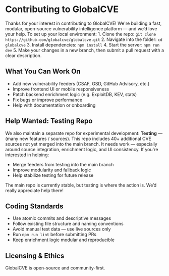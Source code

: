 # Contributing to GlobalCVE

Thanks for your interest in contributing to GlobalCVE! We're building a fast, modular, open-source vulnerability intelligence platform — and we’d love your help. To set up your local environment: 1. Clone the repo: `git clone https://github.com/globalcve/globalcve.git` 2. Navigate into the folder: `cd globalcve` 3. Install dependencies: `npm install` 4. Start the server: `npm run dev` 5. Make your changes in a new branch, then submit a pull request with a clear description.

## What You Can Work On
- Add new vulnerability feeders (CSAF, GSD, GitHub Advisory, etc.)
- Improve frontend UI or mobile responsiveness
- Patch backend enrichment logic (e.g. ExploitDB, KEV, stats)
- Fix bugs or improve performance
- Help with documentation or onboarding

## Help Wanted: Testing Repo
We also maintain a separate repo for experimental development: **Testing** — (many new features / sources). This repo includes 40+ additional CVE sources not yet merged into the main branch. It needs work — especially around source integration, enrichment logic, and UI consistency. If you're interested in helping:
- Merge feeders from testing into the main branch
- Improve modularity and fallback logic
- Help stabilize testing for future release

The main repo is currently stable, but testing is where the action is. We’d really appreciate help there!

## Coding Standards
- Use atomic commits and descriptive messages
- Follow existing file structure and naming conventions
- Avoid manual test data — use live sources only
- Run `npm run lint` before submitting PRs
- Keep enrichment logic modular and reproducible

## Licensing & Ethics
GlobalCVE is open-source and community-first.
